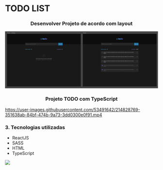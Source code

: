 # TODO LIST

<h3 align="center">Desenvolver Projeto de acordo com layout</h3>
<p align="center"><img src=".\src\assets\layout.png"/></p>

<h3 align="center">Projeto TODO com TypeScript</h3>



https://user-images.githubusercontent.com/53491642/214828769-351638ab-84bf-474b-9a73-3dd0300e0f91.mp4


<h3>3. Tecnologias utilizadas</h3>
<ul>
<li>ReactJS</li>
<li>SASS</li>
<li>HTML</li>
<li>TypeScript</li>
</ul>

[<img src="https://img.shields.io/badge/linkedin-%230077B5.svg?&style=for-the-badge&logo=linkedin&logoColor=white" />](https://www.linkedin.com/in/nayane-menezes-dev-eng/)
